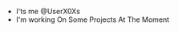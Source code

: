 - I'ts me @UserX0Xs
- I'm working On Some Projects At The Moment
  
  

<!---
UserX0Xs/UserX0Xs is a ✨ special ✨ repository because its `README.md` (this file) appears on your GitHub profile.
You can click the Preview link to take a look at your changes.
--->
